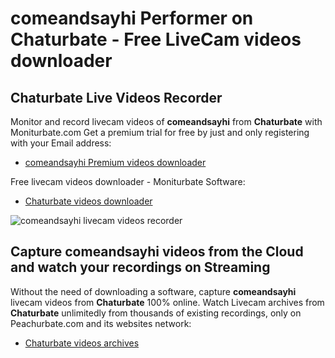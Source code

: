 # comeandsayhi Performer on Chaturbate - Free LiveCam videos downloader

## Chaturbate Live Videos Recorder

Monitor and record livecam videos of **comeandsayhi** from **Chaturbate** with Moniturbate.com
Get a premium trial for free by just and only registering with your Email address:
* [comeandsayhi Premium videos downloader](https://moniturbate.com/request-demo-licence-key.html)

Free livecam videos downloader - Moniturbate Software:
* [Chaturbate videos downloader](https://moniturbate.com/moniturbate-download-software.html)

![comeandsayhi livecam videos recorder](https://peachurnet.com/templates/moniturbate-software.png)


## Capture comeandsayhi videos from the Cloud and watch your recordings on Streaming

Without the need of downloading a software, capture **comeandsayhi** livecam videos from **Chaturbate** 100% online.
Watch Livecam archives from **Chaturbate** unlimitedly from thousands of existing recordings, only on Peachurbate.com and its websites network:
* [Chaturbate videos archives](https://peachurnet.com/)